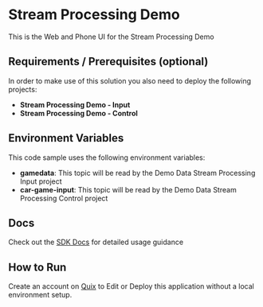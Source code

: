 # Stream Processing Demo

This is the Web and Phone UI for the Stream Processing Demo

## Requirements / Prerequisites (optional)

In order to make use of this solution you also need to deploy the following projects:
 - **Stream Processing Demo - Input**
 - **Stream Processing Demo - Control**

## Environment Variables

This code sample uses the following environment variables:

- **gamedata**: This topic will be read by the Demo Data Stream Processing Input project
- **car-game-input**: This topic will be read by the Demo Data Stream Processing Control project

## Docs

Check out the [SDK Docs](https://quix.ai/docs/sdk/introduction.html) for detailed usage guidance

## How to Run
Create an account on [Quix](https://portal.platform.quix.ai/self-sign-up?xlink=github) to Edit or Deploy this application without a local environment setup.
